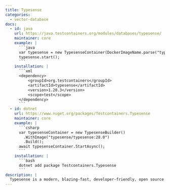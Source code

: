 ```yaml
---
title: Typesense
categories:
  - vector-database
docs:
  - id: java
    url: https://java.testcontainers.org/modules/databases/typesense/
    maintainer: core
    example: |
      ```java
      var typesense = new TypesenseContainer(DockerImageName.parse("typesense/typesense:27.1"));
      typesense.start();
      ```
    installation: |
      ```xml
      <dependency>
          <groupId>org.testcontainers</groupId>
          <artifactId>typesense</artifactId>
          <version>1.20.3</version>
          <scope>test</scope>
      </dependency>
      ```
  - id: dotnet
    url: https://www.nuget.org/packages/Testcontainers.Typesense
    maintainer: core
    example: |
      ```csharp
      var typesenseContainer = new TypesenseBuilder()
        .WithImage("typesense/typesense:28.0")
        .Build();
      await typesenseContainer.StartAsync();
      ```
    installation: |
      ```bash
      dotnet add package Testcontainers.Typesense
      ```
description: |
  Typesense is a modern, blazing-fast, developer-friendly, open source search engine.
---
```

